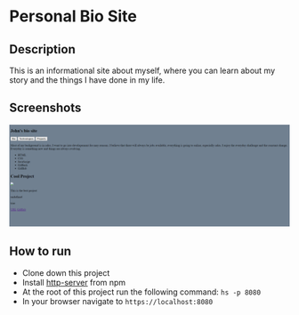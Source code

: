 # Personal Bio Site

## Description
This is an informational site about myself, where you can learn about my story and the things I have done in my life.


## Screenshots
![Personal Bio Preview](https://raw.githubusercontent.com/jbkey2015/personal-bio-site/master/screenshots/Annotation%202019-10-08%20083025.png)

## How to run
* Clone down this project
* Install [http-server](https://www.npmjs.com/package/http-server) from npm
* At the root of this project run the following command: `hs -p 8080`
* In your browser navigate to `https://localhost:8080`
